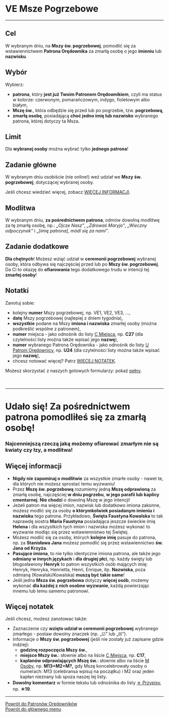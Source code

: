 # <span class="status status-list"><span class="status status-list">VE</span> Msze Pogrzebowe</span>
---
## Cel
W <span class="selected-day-info">wybranym dniu</span>, na **Mszy św. pogrzebowej**, pomodlić się za wstawiennictwem **Patrona Orędownika** za zmarłą osobę o jego **imieniu** lub **nazwisku**.
## Wybór
Wybierz:
- **patrona**, który **jest już Twoim Patronem Orędownikiem**, czyli ma status w kolorze: <span class="status status-red">czerwonym</span>, <span class="status status-orange">pomarańczowym</span>, <span class="status status-indigo">indygo</span>, <span class="status status-violet">fioletowym</span> albo <span class="status status-white">białym</span>,
- **Mszę św.**, która odbędzie się przed lub po pogrzebie, tzw. **pogrzebową**,
- **zmarłą osobę**, posiadającą **choć jedno imię lub nazwisko** wybranego patrona, której dotyczy ta Msza.
## Limit
Dla **wybranej osoby** można wybrać tylko **jednego patrona**!
## Zadanie główne
W <span class="selected-day-info">wybranym dniu</span> osobiście (nie online!) weź udział we **Mszy św. pogrzebowej**, dotyczącej wybranej osoby.

Jeśli chcesz wiedzieć więcej, zobacz [WIĘCEJ INFORMACJI](#msze-pogrzebowe-wiecej-informacji).
## Modlitwa
W <span class="selected-day-info">wybranym dniu</span>, **za pośrednictwem patrona**, odmów dowolną modlitwę za tę zmarłą osobę, np.: _„Ojcze Nasz”_, _„Zdrowaś Maryjo”_, _„Wieczny odpoczynek”_ i _„[imię patrona], módl się za nami”_.
## Zadanie dodatkowe
**Dla chętnych**! Możesz wziąć udział w **ceremonii pogrzebowej** wybranej osoby, która odbywa się najczęściej przed lub po **Mszy św. pogrzebowej**. Da Ci to okazję do **ofiarowania** tego dodatkowego trudu w intencji tej **zmarłej osoby**!
## Notatki
Zanotuj sobie:
- kolejny **numer** Mszy pogrzebowej, np. VE1, VE2, VE3, ...,
- **datę** Mszy pogrzebowej (najlepiej z dniem tygodnia),
- **wszystkie** podane na Mszy **imiona i nazwiska** zmarłej osoby (można podkreślić wspólne z patronem),
- **numer** miejsca - jako odnośnik do listy [<span class="status status-list"><span class="status status-list">C</span> Miejsca</span>](miejsca.md), np. **C27** (dla czytelności listy można także wpisać jego **nazwę**),
- **numer** wybranego Patrona Orędownika - jako odnośnik do listy [<span class="status status-list"><span class="status status-red">U</span> Patroni Orędownicy</span>](patroni_oredownicy.md), np. **U24** (dla czytelności listy można także wpisać jego **nazwę**),
- chcesz notować więcej? Patrz [WIĘCEJ NOTATEK](#msze-pogrzebowe-wiecej-notatek).

Możesz skorzystać z naszych gotowych formularzy: pokaż [pełny](../../pl/pdf/lista_v1_ve_msze_pogrzebowe.pdf).
<br />
<br />
<br />

---
# Udało się! Za pośrednictwem patrona pomodliłeś się za zmarłą osobę!
### Najcenniejszą rzeczą jaką możemy ofiarować zmarłym nie są kwiaty czy łzy, a modlitwa!

## <span id="msze-pogrzebowe-wiecej-informacji">Więcej informacji</span>
- **Nigdy nie zapominaj o modlitwie** za wszystkie zmarłe osoby - nawet te, dla których nie możesz sprostać temu wyzwaniu!
- Przez **Mszę św. pogrzebową** rozumiemy jedną **Mszę odprawioną** za zmarłą osobę, najczęściej **w dniu pogrzebu**, **w jego parafii lub kaplicy cmentarnej**. **Nie chodzi** o dowolną Mszę w jego intencji!
- Jeżeli patron ma więcej imion, nazwisk lub dodatkowo imiona zakonne, możesz modlić się za osoby **o którymkolwiek posiadanym imieniu i nazwisku** tego patrona. Przykładowo, **Święta Faustyna Kowalska** to tak naprawdę siostra **Maria Faustyna** posiadająca jeszcze świeckie imię **Helena** i dla wszystkich tych imion i nazwiska możesz wykonać to wyzwanie modląc się przez wstawiennistwo tej Świętej.
- Możesz modlić się za osoby, których **kolejne imię** pasuje do patrona, np. za **Stanisława Jana** możesz pomodlić się przez wstawiennictwo **św. Jana od Krzyża**.
- **Pasujące imiona**, to nie tylko identyczne imiona patrona, ale także jego **odmiany w innych językach** i **dla drugiej płci**, np. każdy święty lub błogosławiony **Henryk** to patron wszystkich osób mających imię: Henryk, Henryka, Henrietta, Henri, Enrique, itp. **Nazwiska**, poza odmianą (Kowalski/Kowalska) **muszą być takie same**!
- Jeśli jedna **Msza św. pogrzebowa** dotyczy **więcej osób**, możemy wykonać **dla każdej z nich osobne wyzwanie**, każdą powierzając innemu lub temu samemu patronowi.
## <span id="msze-pogrzebowe-wiecej-notatek">Więcej notatek</span>
Jeśli chcesz, możesz zanotowac także:
- Zaznaczenie czy **wzięto udział w ceremonii pogrzebowej** wybranego zmarłego - postaw dowolny znaczek (np. „☑” lub „☒”).
- Informacje o **Mszy św. pogrzebowej** (jeśli nie zostały już zapisane gdzie indziej):
    - **godzinę rozpoczęcia Mszy św.**,
    - **miejsce Mszy św.**: słownie albo na liście [<span class="status status-list"><span class="status status-list">C</span> Miejsca</span>](miejsca.md), np. **C17**,
    - **kapłanów odprawiających Mszę św.**: słownie albo na liście [<span class="status status-list"><span class="status status-list">M</span> Osoby</span>](osoby.md), np. **M13+M2+M?,** gdy Mszę koncelebrowały osoby o numerach: M13 (celebransa wpisuj na początku) i M2 oraz jeden kapłan nieznany lub spoza naszej tej listy.
- **Dowolny komentarz** w formie tekstu lub odnośnika do listy [<span class="status status-list"><span class="status status-list">＊</span> Przypisy</span>](przypisy.md), np. **＊19**.

---
[Powrót do Patronów Orędowników](patroni_oredownicy.md)  
[Powrót do głównego menu](index.md)
